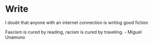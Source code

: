 # Write

I doubt that anyone with an internet connection is writing good fiction

Fascism is cured by reading, racism is cured by traveling. - Miguel Unamuno
